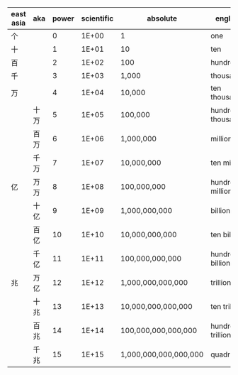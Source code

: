 | east asia | aka  | power | scientific | absolute              | english          | metric |
|-----------|------|-------|------------|-----------------------|------------------|--------|
| 个        |      |     0 |      1E+00 |                     1 | one              |        |
| 十        |      |     1 |      1E+01 |                    10 | ten              | deca   |
| 百        |      |     2 |      1E+02 |                   100 | hundred          | hecto  |
| 千        |      |     3 |      1E+03 |                 1,000 | thousand         | kilo   |
| 万        |      |     4 |      1E+04 |                10,000 | ten thousand     |        |
|           | 十万 |     5 |      1E+05 |               100,000 | hundred thousand |        |
|           | 百万 |     6 |      1E+06 |             1,000,000 | million          | mega   |
|           | 千万 |     7 |      1E+07 |            10,000,000 | ten million      |        |
| 亿        | 万万 |     8 |      1E+08 |           100,000,000 | hundred million  |        |
|           | 十亿 |     9 |      1E+09 |         1,000,000,000 | billion          | giga   |
|           | 百亿 |    10 |      1E+10 |        10,000,000,000 | ten billion      |        |
|           | 千亿 |    11 |      1E+11 |       100,000,000,000 | hundred billion  |        |
| 兆        | 万亿 |    12 |      1E+12 |     1,000,000,000,000 | trillion         | tera   |
|           | 十兆 |    13 |      1E+13 |    10,000,000,000,000 | ten trillion     |        |
|           | 百兆 |    14 |      1E+14 |   100,000,000,000,000 | hundred trillion |        |
|           | 千兆 |    15 |      1E+15 | 1,000,000,000,000,000 | quadrillion      | peta   |